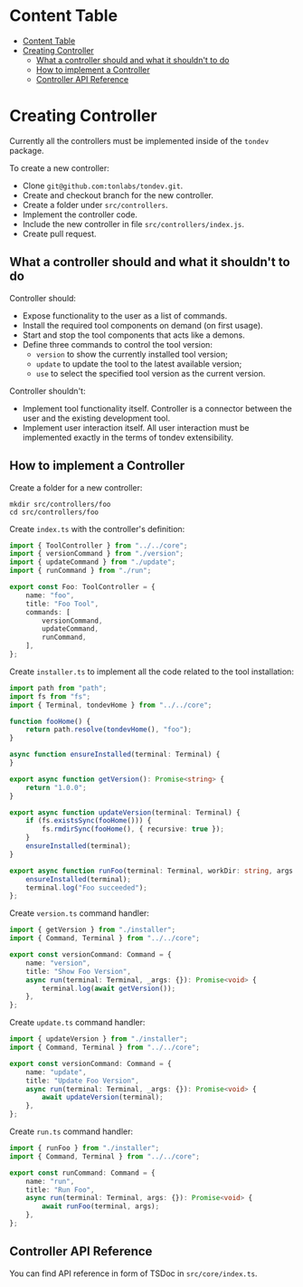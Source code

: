 # Content Table

- [Content Table](#content-table)
- [Creating Controller](#creating-controller)
  - [What a controller should and what it shouldn't to do](#what-a-controller-should-and-what-it-shouldnt-to-do)
  - [How to implement a Controller](#how-to-implement-a-controller)
  - [Controller API Reference](#controller-api-reference)

# Creating Controller

Currently all the controllers must be implemented inside of the `tondev` package.

To create a new controller:

- Clone `git@github.com:tonlabs/tondev.git`.
- Create and checkout branch for the new controller.
- Create a folder under `src/controllers`.
- Implement the controller code.
- Include the new controller in file `src/controllers/index.js`.
- Create pull request.

## What a controller should and what it shouldn't to do

Controller should:

- Expose functionality to the user as a list of commands.
- Install the required tool components on demand (on first usage).
- Start and stop the tool components that acts like a demons.
- Define three commands to control the tool version:
  - `version` to show the currently installed tool version;
  - `update` to update the tool to the latest available version;
  - `use` to select the specified tool version as the current version.

Controller shouldn't:

- Implement tool functionality itself. Controller is a connector between the user and the existing development tool.
- Implement user interaction itself. All user interaction must be implemented exactly in the terms of tondev extensibility.

## How to implement a Controller

Create a folder for a new controller:

```shell
mkdir src/controllers/foo
cd src/controllers/foo
```

Create `index.ts` with the controller's definition:

```ts
import { ToolController } from "../../core";
import { versionCommand } from "./version";
import { updateCommand } from "./update";
import { runCommand } from "./run";

export const Foo: ToolController = {
    name: "foo",
    title: "Foo Tool",
    commands: [
        versionCommand,
        updateCommand,
        runCommand,
    ],
};
```

Create `installer.ts` to implement all the code related to the tool installation:

```ts
import path from "path";
import fs from "fs";
import { Terminal, tondevHome } from "../../core";

function fooHome() {
    return path.resolve(tondevHome(), "foo");
}

async function ensureInstalled(terminal: Terminal) {
}

export async function getVersion(): Promise<string> {
    return "1.0.0";
}

export async function updateVersion(terminal: Terminal) {
    if (fs.existsSync(fooHome())) {
        fs.rmdirSync(fooHome(), { recursive: true });
    }
    ensureInstalled(terminal);
}

export async function runFoo(terminal: Terminal, workDir: string, args: string[]): Promise<void> {
    ensureInstalled(terminal);
    terminal.log("Foo succeeded");
};
```

Create `version.ts` command handler:

```ts
import { getVersion } from "./installer";
import { Command, Terminal } from "../../core";

export const versionCommand: Command = {
    name: "version",
    title: "Show Foo Version",
    async run(terminal: Terminal, _args: {}): Promise<void> {
        terminal.log(await getVersion());
    },
};
```

Create `update.ts` command handler:

```ts
import { updateVersion } from "./installer";
import { Command, Terminal } from "../../core";

export const versionCommand: Command = {
    name: "update",
    title: "Update Foo Version",
    async run(terminal: Terminal, _args: {}): Promise<void> {
        await updateVersion(terminal);
    },
};
```

Create `run.ts` command handler:

```ts
import { runFoo } from "./installer";
import { Command, Terminal } from "../../core";

export const runCommand: Command = {
    name: "run",
    title: "Run Foo",
    async run(terminal: Terminal, args: {}): Promise<void> {
        await runFoo(terminal, args);
    },
};
```

## Controller API Reference

You can find API reference in form of TSDoc in `src/core/index.ts`.
